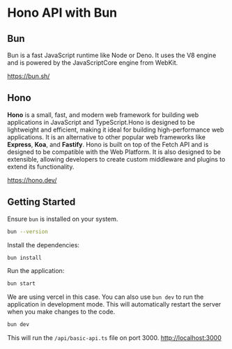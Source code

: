 # **Hono** API with **Bun**

## Bun

Bun is a fast JavaScript runtime like Node or Deno. It uses the V8 engine and is powered by the JavaScriptCore engine from WebKit.

<https://bun.sh/>

## Hono

**Hono** is a small, fast, and modern web framework for building web applications in JavaScript and TypeScript.Hono is designed to be lightweight and efficient, making it ideal for building high-performance web applications. It is an alternative to other popular web frameworks like **Express**, **Koa**, and **Fastify**. Hono is built on top of the Fetch API and is designed to be compatible with the Web Platform. It is also designed to be extensible, allowing developers to create custom middleware and plugins to extend its functionality.

<https://hono.dev/>

## Getting Started

Ensure `bun` is installed on your system.

```bash
bun --version
```

Install the dependencies:

```bash
bun install
```
Run the application:

```bash
bun start
```

We are using vercel in this case. You can also use `bun dev` to run the application in development mode. This will automatically restart the server when you make changes to the code.

```bash
bun dev
```

This will run the `/api/basic-api.ts` file on port 3000. <http://localhost:3000>